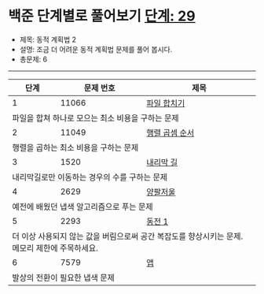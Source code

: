 # 백준 단계별로 풀어보기 [단계: 29](https://www.acmicpc.net/step/17)

- 제목: 동적 계획법 2
- 설명: 조금 더 어려운 동적 계획법 문제를 풀어 봅시다.
- 총문제: 6

---

<p>
  <table>
    <thead><tr><th>단계</th><th>문제 번호</th><th>제목</th></tr></thead>
    <tbody>
      <tr><td>1</td><td>11066</td><td><a href="https://www.acmicpc.net/problem/11066">파일 합치기</a></td></tr>
      <tr><td colspan="3">파일을 합쳐 하나로 모으는 최소 비용을 구하는 문제</td></tr>
      <tr><td>2</td><td>11049</td><td><a href="https://www.acmicpc.net/problem/11049">행렬 곱셈 순서</a></td></tr>
      <tr><td colspan="3">행렬을 곱하는 최소 비용을 구하는 문제</td></tr>
      <tr><td>3</td><td>1520</td><td><a href="https://www.acmicpc.net/problem/1520">내리막 길</a></td></tr>
      <tr><td colspan="3">내리막길로만 이동하는 경우의 수를 구하는 문제</td></tr>
      <tr><td>4</td><td>2629</td><td><a href="https://www.acmicpc.net/problem/2629">양팔저울</a></td></tr>
      <tr><td colspan="3">예전에 배웠던 냅색 알고리즘으로 푸는 문제</td></tr>
      <tr><td>5</td><td>2293</td><td><a href="https://www.acmicpc.net/problem/2293">동전 1</a></td></tr>
      <tr><td colspan="3">더 이상 사용되지 않는 값을 버림으로써 공간 복잡도를 향상시키는 문제. 메모리 제한에 주목하세요.</td></tr>
      <tr><td>6</td><td>7579</td><td><a href="https://www.acmicpc.net/problem/7579">앱</a></td></tr>
      <tr><td colspan="3">발상의 전환이 필요한 냅색 문제</td></tr>
    </tbody>
  </table>
</p>
